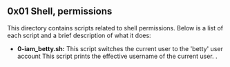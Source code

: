 ## 0x01 Shell, permissions

This directory contains scripts related to shell permissions. Below is a list of each script and a brief description of what it does:

- **0-iam_betty.sh:** This script switches the current user to the 'betty' user account
This script prints the effective username of the current user.
.
